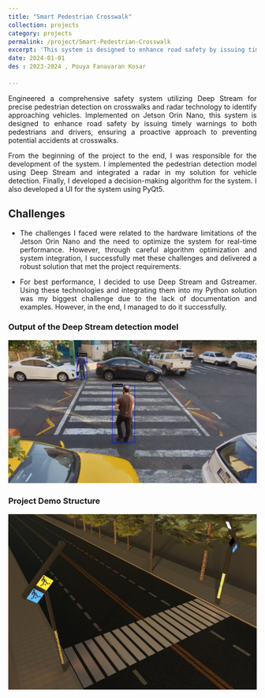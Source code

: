 ```yaml
---
title: "Smart Pedestrian Crosswalk"
collection: projects
category: projects
permalink: /project/Smart-Pedestrian-Crosswalk 
excerpt: 'This system is designed to enhance road safety by issuing timely warnings to both pedestrians and drivers, ensuring a proactive approach to preventing potential accidents at crosswalks.'
date: 2024-01-01
des : 2023-2024 , Pouya Fanavaran Kosar 

---
```

<p style="text-align: justify;">Engineered a comprehensive safety system utilizing Deep Stream for precise pedestrian detection on crosswalks and radar technology to identify approaching vehicles. Implemented on Jetson Orin Nano, this system is designed to enhance road safety by issuing timely warnings to both pedestrians and drivers, ensuring a proactive approach to preventing potential accidents at crosswalks.</p>

<p style="text-align: justify;">From the beginning of the project to the end, I was responsible for the development of the system. I implemented the pedestrian detection model using Deep Stream and integrated a radar in my solution for vehicle detection. Finally, I developed a decision-making algorithm for the system. I also developed a UI for the system using PyQt5.</p>



## Challenges
<ul>
<li><p style="text-align: justify;">The challenges I faced were related to the hardware limitations of the Jetson Orin Nano and the need to optimize the system for real-time performance. However, through careful algorithm optimization and system integration, I successfully met these challenges and delivered a robust solution that met the project requirements.</p></li>

<li><p style="text-align: justify;">For best performance, I decided to use Deep Stream and Gstreamer. Using these technologies and integrating them into my Python solution was my biggest challenge due to the lack of documentation and examples. However, in the end, I managed to do it successfully.</p></li>
</ul>




### Output of the Deep Stream detection model
![safecrosswalk](images/safecrosswalk.PNG)



### Project Demo Structure
![safecrosswalk2](images/safecrosswalk2.png)

